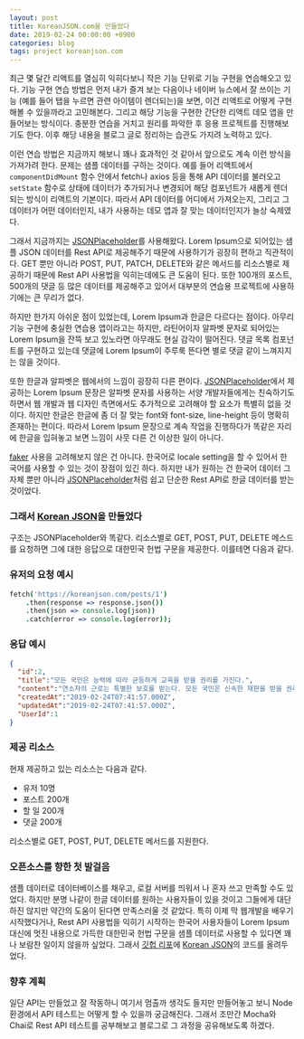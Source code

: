 ```yaml
---
layout: post
title: KoreanJSON.com을 만들었다
date: 2019-02-24 00:00:00 +0900
categories: blog
tags: project koreanjson.com
---
```


최근 몇 달간 리액트를 열심히 익히다보니 작은 기능 단위로 기능 구현을 연습해오고 있다. 기능 구현 연습 방법은 먼저 내가 즐겨 보는 다음이나 네이버 뉴스에서 잘 쓰이는 기능 (예를 들어 탭을 누르면 관련 아이템이 렌더되는)을 보면, 이건 리액트로 어떻게 구현해볼 수 있을까라고 고민해본다. 그리고 해당 기능을 구현한 간단한 리액트 데모 앱을 만들어보는 방식이다. 충분한 연습을 거치고 원리를 파악한 후 응용 프로젝트를 진행해보기도 한다. 이후 해당 내용을 블로그 글로 정리하는 습관도 가지려 노력하고 있다.

이런 연습 방법은 지금까지 해보니 꽤나 효과적인 것 같아서 앞으로도 계속 이런 방식을 가져가려 한다. 문제는 샘플 데이터를 구하는 것이다. 예를 들어 리액트에서 `componentDidMount` 함수 안에서 fetch나 axios 등을 통해 API 데이터를 불러오고 `setState` 함수로 상태에 데이터가 추가되거나 변경되어 해당 컴포넌트가 새롭게 렌더되는 방식이 리액트의 기본이다. 따라서 API 데이터를 어디에서 가져오는지, 그리고 그 데이터가 어떤 데이터인지, 내가 사용하는 데모 앱과 잘 맞는 데이터인지가 늘상 숙제였다.

그래서 지금까지는 [JSONPlaceholder](https://jsonplaceholder.typicode.com/)를 사용해왔다. Lorem Ipsum으로 되어있는 샘플 JSON 데이터를 Rest API로 제공해주기 때문에 사용하기가 굉장히 편하고 직관적이다. GET 뿐만 아니라 POST, PUT, PATCH, DELETE와 같은 메서드를 리소스별로 제공하기 때문에 Rest API 사용법을 익히는데에도 큰 도움이 된다. 또한 100개의 포스트, 500개의 댓글 등 많은 데이터를 제공해주고 있어서 대부분의 연습용 프로젝트에 사용하기에는 큰 무리가 없다.

하지만 한가지 아쉬운 점이 있었는데, Lorem Ipsum과 한글은 다르다는 점이다. 아무리 기능 구현에 충실한 연습용 앱이라고는 하지만, 라틴어이자 알파벳 문자로 되어있는 Lorem Ipsum을 잔뜩 보고 있노라면 아무래도 현실 감각이 떨어진다. 댓글 목록 컴포넌트를 구현하고 있는데 댓글에 Lorem Ipsum이 주루룩 뜬다면 별로 댓글 같이 느껴지지는 않을 것이다.

또한 한글과 알파벳은 웹에서의 느낌이 굉장히 다른 편이다. [JSONPlaceholder](https://jsonplaceholder.typicode.com/)에서 제공하는 Lorem Ipsum 문장은 알파벳 문자를 사용하는 서양 개발자들에게는 친숙하기도 하면서 웹 개발과 웹 디자인 측면에서도 추가적으로 고려해야 할 요소가 특별히 없을 것이다. 하지만 한글은 한글에 좀 더 잘 맞는 font와 font-size, line-height 등이 명확히 존재하는 편이다. 따라서 Lorem Ipsum 문장으로 계속 작업을 진행하다가 똑같은 자리에 한글을 입혀놓고 보면 느낌이 사뭇 다른 건 이상한 일이 아니다.

[faker](https://github.com/stympy/faker) 사용을 고려해보지 않은 건 아니다. 한국어로 locale setting을 할 수 있어서 한국어를 사용할 수 있는 것이 장점이 있긴 하다. 하지만 내가 원하는 건 한국어 데이터 그 자체 뿐만 아니라 [JSONPlaceholder](https://jsonplaceholder.typicode.com/)처럼 쉽고 단순한 Rest API로 한글 데이터를 받는 것이었다.



### 그래서 [Korean JSON](https://koreanjson.com/)을 만들었다

구조는 JSONPlaceholder와 똑같다. 리소스별로 GET, POST, PUT, DELETE 메스드를 요청하면 그에 대한 응답으로 대한민국 헌법 구문을 제공한다. 이를테면 다음과 같다.



### 유저의 요청 예시

```coffeescript
fetch('https://koreanjson.com/posts/1')
	.then(response => response.json())
	.then(json => console.log(json))
	.catch(error => console.log(error));
```



### 응답 예시

```json
{
  "id":2,
  "title":"모든 국민은 능력에 따라 균등하게 교육을 받을 권리를 가진다.",
  "content":"연소자의 근로는 특별한 보호를 받는다. 모든 국민은 신속한 재판을 받을 권리를 가진다. 누구든지 성별·종교 또는 사회적 신분에 의하여 정치적·경제적·사회적·문화적 생활의 모든 영역에 있어서 차별을 받지 아니한다. 근로조건의 기준은 인간의 존엄성을 보장하도록 법률로 정한다. 모든 국민은 주거의 자유를 침해받지 아니한다.",
  "createdAt":"2019-02-24T07:41:57.000Z",
  "updatedAt":"2019-02-24T07:41:57.000Z",
  "UserId":1
}
```



### 제공 리소스

현재 제공하고 있는 리소스는 다음과 같다.

- 유저 10명
- 포스트 200개
- 할 일 200개
- 댓글 200개

리소스별로 GET, POST, PUT, DELETE 메서드를 지원한다.



### 오픈소스를 향한 첫 발걸음

샘플 데이터로 데이터베이스를 채우고, 로컬 서버를 띄워서 나 혼자 쓰고 만족할 수도 있었다. 하지만 분명 나같이 한글 데이터를 원하는 사용자들이 있을 것이고 그들에게 대단하진 않지만 약간의 도움이 된다면 만족스러울 것 같았다. 특히 이제 막 웹개발을 배우기 시작했다거나, Rest API 사용법을 익히기 시작하는 한국어 사용자들이 Lorem Ipsum 대신에 멋진 내용으로 가득한 대한민국 헌법 구문을 샘플 데이터로 사용할 수 있다면 꽤나 보람찬 일이지 않을까 싶었다. 그래서 [깃헙 리포](https://github.com/jd1386/korean-json)에 [Korean JSON](https://koreanjson.com)의 코드를 올려두었다. 



### 향후 계획

일단 API는 만들었고 잘 작동하니 여기서 멈출까 생각도 들지만 만들어놓고 보니 Node 환경에서 API 테스트는 어떻게 할 수 있을까 궁금해진다. 그래서 조만간 Mocha와 Chai로 Rest API 테스트를 공부해보고 블로그로 그 과정을 공유해보도록 하겠다.
